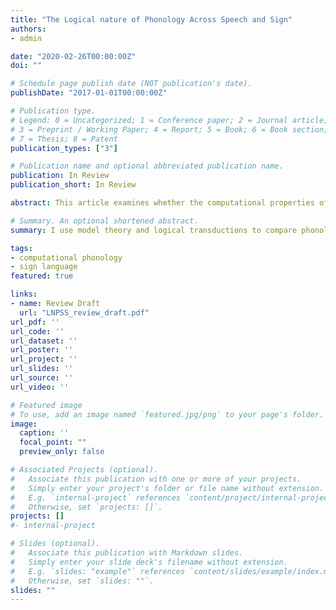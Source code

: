 ```yaml
---
title: "The Logical nature of Phonology Across Speech and Sign"
authors:
- admin

date: "2020-02-26T00:00:00Z"
doi: ""

# Schedule page publish date (NOT publication's date).
publishDate: "2017-01-01T00:00:00Z"

# Publication type.
# Legend: 0 = Uncategorized; 1 = Conference paper; 2 = Journal article;
# 3 = Preprint / Working Paper; 4 = Report; 5 = Book; 6 = Book section;
# 7 = Thesis; 8 = Patent
publication_types: ["3"]

# Publication name and optional abbreviated publication name.
publication: In Review
publication_short: In Review

abstract: This article examines whether the computational properties of phonology hold across spoken and signed languages. Model-theoretic representations of spoken and signed words, as well as logical mappings over these structures, are introduced as a powerful framework for structural and computational comparisons. Several phonological processes in sign are shown to require the same logical complexity as their spoken counterparts, suggesting an amodal sensitivity to notions of locality and memory, as well as a computational tradeoff between sequentiality and simultaneity in specific modalities. These analyses provide a necessary and sufficient condition for amodal aspects of phonology, and allow for promising new means to analyze issues of linguistic modality and the cognitive status of phonological knowledge.

# Summary. An optional shortened abstract.
summary: I use model theory and logical transductions to compare phonological processes across speech and sign, finding that Strict Locality is a salient cross-modal condition for phonological computation over modality-specific representations.

tags:
- computational phonology
- sign language
featured: true

links:
- name: Review Draft
  url: "LNPSS_review_draft.pdf"
url_pdf: ''
url_code: ''
url_dataset: ''
url_poster: ''
url_project: ''
url_slides: ''
url_source: ''
url_video: ''

# Featured image
# To use, add an image named `featured.jpg/png` to your page's folder.
image:
  caption: ''
  focal_point: ""
  preview_only: false

# Associated Projects (optional).
#   Associate this publication with one or more of your projects.
#   Simply enter your project's folder or file name without extension.
#   E.g. `internal-project` references `content/project/internal-project/index.md`.
#   Otherwise, set `projects: []`.
projects: []
#- internal-project

# Slides (optional).
#   Associate this publication with Markdown slides.
#   Simply enter your slide deck's filename without extension.
#   E.g. `slides: "example"` references `content/slides/example/index.md`.
#   Otherwise, set `slides: ""`.
slides: ""
---
```

